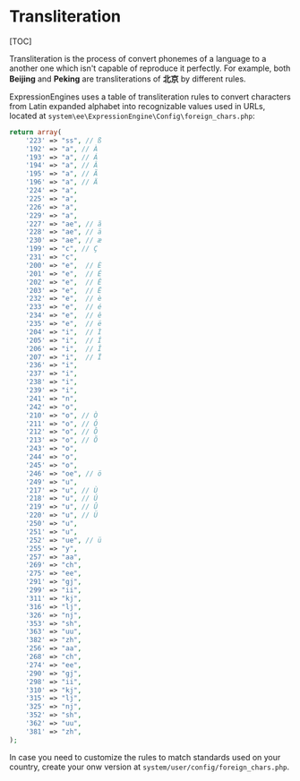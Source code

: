 <!--
    This source file is part of the open source project
    ExpressionEngine User Guide (https://github.com/ExpressionEngine/ExpressionEngine-User-Guide)

    @link      https://expressionengine.com/
    @copyright Copyright (c) 2003-2020, Packet Tide, LLC (https://packettide.com)
    @license   https://expressionengine.com/license Licensed under Apache License, Version 2.0
-->

# Transliteration

[TOC]

Transliteration is the process of convert phonemes of a language to a another one which isn't capable of reproduce it perfectly. For example, both **Beijing** and **Peking** are transliterations of **北京** by different rules.

ExpressionEngines uses a table of transliteration rules to convert characters from Latin expanded alphabet into recognizable values used in URLs, located at `system\ee\ExpressionEngine\Config\foreign_chars.php`:

```php
return array(
    '223' => "ss", // ß
    '192' => "a", // À
    '193' => "a", // Á
    '194' => "a", // Â
    '195' => "a", // Ã
    '196' => "a", // Ä
    '224' => "a",
    '225' => "a",
    '226' => "a",
    '229' => "a",
    '227' => "ae", // ã
    '228' => "ae", // ä
    '230' => "ae", // æ
    '199' => "c", // Ç
    '231' => "c",
    '200' => "e",  // È
    '201' => "e",  // É
    '202' => "e",  // Ê
    '203' => "e",  // Ë
    '232' => "e",  // è
    '233' => "e",  // é
    '234' => "e",  // ê
    '235' => "e",  // ë
    '204' => "i",  // Ì
    '205' => "i",  // Í
    '206' => "i",  // Î
    '207' => "i",  // Ï
    '236' => "i",
    '237' => "i",
    '238' => "i",
    '239' => "i",
    '241' => "n",
    '242' => "o",
    '210' => "o", // Ò
    '211' => "o", // Ó
    '212' => "o", // Ô
    '213' => "o", // Õ
    '243' => "o",
    '244' => "o",
    '245' => "o",
    '246' => "oe", // ö
    '249' => "u",
    '217' => "u", // Ù
    '218' => "u", // Ú
    '219' => "u", // Û
    '220' => "u", // Ü
    '250' => "u",
    '251' => "u",
    '252' => "ue", // ü
    '255' => "y",
    '257' => "aa",
    '269' => "ch",
    '275' => "ee",
    '291' => "gj",
    '299' => "ii",
    '311' => "kj",
    '316' => "lj",
    '326' => "nj",
    '353' => "sh",
    '363' => "uu",
    '382' => "zh",
    '256' => "aa",
    '268' => "ch",
    '274' => "ee",
    '290' => "gj",
    '298' => "ii",
    '310' => "kj",
    '315' => "lj",
    '325' => "nj",
    '352' => "sh",
    '362' => "uu",
    '381' => "zh",
);
```

In case you need to customize the rules to match standards used on your country, create your onw version at `system/user/config/foreign_chars.php`.
